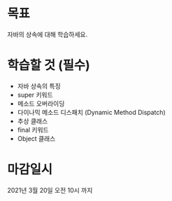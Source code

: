 # 목표
자바의 상속에 대해 학습하세요.

# 학습할 것 (필수)
- 자바 상속의 특징
- super 키워드
- 메소드 오버라이딩
- 다이나믹 메소드 디스패치 (Dynamic Method Dispatch)
- 추상 클래스
- final 키워드
- Object 클래스

# 마감일시
2021년 3월 20일 오전 10시 까지
